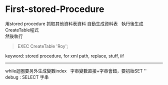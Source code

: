# First-stored-Procedure
用stored procedure 抓取其他資料表資料 自動生成資料表  
執行後生成CreateTable程式  
然後執行  
> EXEC CreateTable 'Roy';  

keyword: stored procedure, for xml path, replace, stuff, iif
 
----  
while迴圈要另外生成變數index  
字串變數直接+字串會錯，要初始SET ''  
debug : SELECT 字串  
